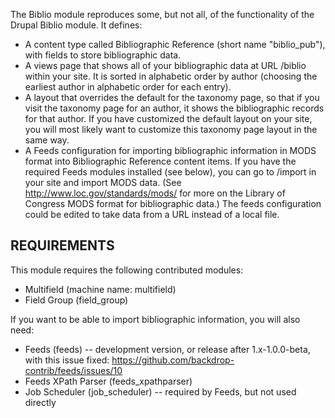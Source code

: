 The Biblio module reproduces some, but not all, of the functionality of the
Drupal Biblio module. It defines:
- A content type called Bibliographic Reference (short name "biblio_pub"), with
  fields to store bibliographic data.
- A views page that shows all of your bibliographic data at URL /biblio within
  your site. It is sorted in alphabetic order by author (choosing the earliest
  author in alphabetic order for each entry).
- A layout that overrides the default for the taxonomy page, so that if you
  visit the taxonomy page for an author, it shows the bibliographic records for
  that author. If you have customized the default layout on your site, you will
  most likely want to customize this taxonomy page layout in the same way.
- A Feeds configuration for importing bibliographic information in MODS format
  into Bibliographic Reference content items. If you have the required Feeds
  modules installed (see below), you can go to /import in your site and import
  MODS data. (See http://www.loc.gov/standards/mods/ for more on the Library of
  Congress MODS format for bibliographic data.) The feeds configuration could be
  edited to take data from a URL instead of a local file.

REQUIREMENTS
------------

This module requires the following contributed modules:
- Multifield (machine name: multifield)
- Field Group (field_group)

If you want to be able to import bibliographic information, you will also need:
- Feeds (feeds) -- development version, or release after 1.x-1.0.0-beta, with
  this issue fixed: https://github.com/backdrop-contrib/feeds/issues/10
- Feeds XPath Parser (feeds_xpathparser)
- Job Scheduler (job_scheduler) -- required by Feeds, but not used directly